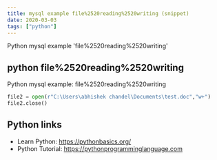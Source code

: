 ```yaml
---
title: mysql example file%2520reading%2520writing (snippet)
date: 2020-03-03
tags: ["python"]
---
```

Python mysql example 'file%2520reading%2520writing'


## python file%2520reading%2520writing

Python mysql example: file%2520reading%2520writing

```python
file2 = open(r"C:\Users\abhishek chandel\Documents\test.doc","w+")
file2.close()


```

## Python links

- Learn Python: https://pythonbasics.org/
- Python Tutorial: https://pythonprogramminglanguage.com
